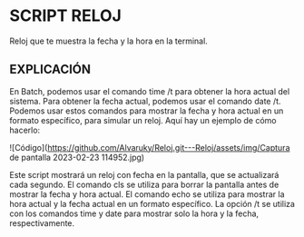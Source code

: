 # SCRIPT RELOJ
Reloj que te muestra la fecha y la hora en la terminal.  

## EXPLICACIÓN  
En Batch, podemos usar el comando time /t para obtener la hora actual del sistema. Para obtener la fecha actual, podemos usar el comando date /t. Podemos usar estos comandos para mostrar la fecha y hora actual en un formato específico, para simular un reloj. Aquí hay un ejemplo de cómo hacerlo:  

![Código](https://github.com/Alvaruky/Reloj.git---Reloj/assets/img/Captura de pantalla 2023-02-23 114952.jpg)  

Este script mostrará un reloj con fecha en la pantalla, que se actualizará cada segundo. El comando cls se utiliza para borrar la pantalla antes de mostrar la fecha y hora actual. El comando echo se utiliza para mostrar la hora actual y la fecha actual en un formato específico. La opción /t se utiliza con los comandos time y date para mostrar solo la hora y la fecha, respectivamente.
